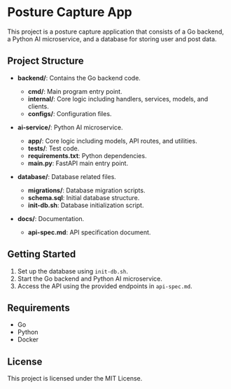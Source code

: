 # Posture Capture App

This project is a posture capture application that consists of a Go backend, a Python AI microservice, and a database for storing user and post data.

## Project Structure

- **backend/**: Contains the Go backend code.
  - **cmd/**: Main program entry point.
  - **internal/**: Core logic including handlers, services, models, and clients.
  - **configs/**: Configuration files.

- **ai-service/**: Python AI microservice.
  - **app/**: Core logic including models, API routes, and utilities.
  - **tests/**: Test code.
  - **requirements.txt**: Python dependencies.
  - **main.py**: FastAPI main entry point.

- **database/**: Database related files.
  - **migrations/**: Database migration scripts.
  - **schema.sql**: Initial database structure.
  - **init-db.sh**: Database initialization script.

- **docs/**: Documentation.
  - **api-spec.md**: API specification document.

## Getting Started

1. Set up the database using `init-db.sh`.
2. Start the Go backend and Python AI microservice.
3. Access the API using the provided endpoints in `api-spec.md`.

## Requirements

- Go
- Python
- Docker

## License

This project is licensed under the MIT License.
